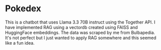 # Pokedex
This is a chatbot that uses Llama 3.3 70B instruct using the Together API. I have implemented RAG using a vectordb created using FAISS and HuggingFace embeddings. The data was scraped by me from Bulbapedia. It's not perfect but I just wanted to apply RAG somewhere and this seemed like a fun idea.
